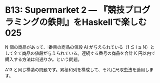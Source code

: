 # B13: Supermarket 2 — 『競技プログラミングの鉄則』をHaskellで楽しむ 025

N 個の商品があって、i番目の商品の値段 Ai が与えられている（1 ≦ i ≦ N）として全て商品の値段が与えられている。連続する番号の商品を合計 K 円以内で購入する方法は何通りか。という問題。

A13 と同じ構造の問題です。累積和列を構成して、それに尺取虫法を適用します。
